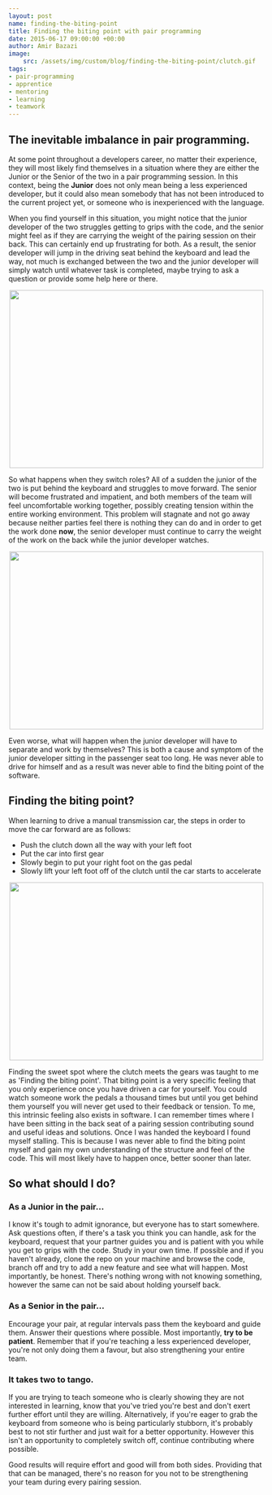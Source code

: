 ```yaml
---
layout: post
name: finding-the-biting-point
title: Finding the biting point with pair programming
date: 2015-06-17 09:00:00 +00:00
author: Amir Bazazi
image:
    src: /assets/img/custom/blog/finding-the-biting-point/clutch.gif
tags:
- pair-programming
- apprentice
- mentoring
- learning
- teamwork
---
```


## The inevitable imbalance in pair programming.

At some point throughout a developers career, no matter their experience, they will most likely find themselves in a situation where they are either the Junior or the Senior of the two in a pair programming session. In this context, being the __Junior__ does not only mean being a less experienced developer, but it could also mean somebody that has not been introduced to the current project yet, or someone who is inexperienced with the language. 

When you find yourself in this situation, you might notice that the junior developer of the two struggles getting to grips with the code, and the senior might feel as if they are carrying the weight of the pairing session on their back. This can certainly end up frustrating for both. As a result, the senior developer will jump in the driving seat behind the keyboard and lead the way, not much is exchanged between the two and the junior developer will simply watch until whatever task is completed, maybe trying to ask a question or provide some help here or there.

<div style="text-align:center">
<img class="img-responsive" height="350px" width="500px" src="/assets/img/custom/blog/finding-the-biting-point/picture1.png">
</div>

So what happens when they switch roles? All of a sudden the junior of the two is put behind the keyboard and struggles to move forward. The senior will become frustrated and impatient, and both members of the team will feel uncomfortable working together, possibly creating tension within the entire working environment. This problem will stagnate and not go away because neither parties feel there is nothing they can do and in order to get the work done __now__, the senior developer must continue to carry the weight of the work on the back while the junior developer watches. 

<div style="text-align:center">
<img class="img-responsive" height="350px" width="500px" src="/assets/img/custom/blog/finding-the-biting-point/picture2.png">
</div>

Even worse, what will happen when the junior developer will have to separate and work by themselves? This is both a cause and symptom of the junior developer sitting in the passenger seat too long. He was never able to drive for himself and as a result was never able to find the biting point of the software. 

## Finding the biting point?

When learning to drive a manual transmission car, the steps in order to move the car forward are as follows:

 * Push the clutch down all the way with your left foot
 * Put the car into first gear
 * Slowly begin to put your right foot on the gas pedal
 * Slowly lift your left foot off of the clutch until the car starts to accelerate

<div style="text-align:center">
<img class="img-responsive" height="350px" width="500px" src="/assets/img/custom/blog/finding-the-biting-point/picture3.png">
</div>

Finding the sweet spot where the clutch meets the gears was taught to me as 'Finding the biting point'. That biting point is a very specific feeling that you only experience once you have driven a car for yourself. You could watch someone work the pedals a thousand times but until you get behind them yourself you will never get used to their feedback or tension. To me, this intrinsic feeling also exists in software. I can remember times where I have been sitting in the back seat of a pairing session contributing sound and useful ideas and solutions. Once I was handed the keyboard I found myself stalling. This is because I was never able to find the biting point myself and gain my own understanding of the structure and feel of the code. This will most likely have to happen once, better sooner than later.

## So what should I do?

### As a Junior in the pair...

I know it's tough to admit ignorance, but everyone has to start somewhere. Ask questions often, if there's a task you think you can handle, ask for the keyboard, request that your partner guides you and is patient with you while you get to grips with the code. Study in your own time. If possible and if you haven't already, clone the repo on your machine and browse the code, branch off and try to add a new feature and see what will happen. Most importantly, be honest. There's nothing wrong with not knowing something, however the same can not be said about holding yourself back.

### As a Senior in the pair...

Encourage your pair, at regular intervals pass them the keyboard and guide them. Answer their questions where possible. Most importantly, __try to be patient__. Remember that if you're teaching a less experienced developer, you're not only doing them a favour, but also strengthening your entire team.

### It takes two to tango.

If you are trying to teach someone who is clearly showing they are not interested in learning, know that you've tried you're best and don't exert further effort until they are willing. Alternatively, if you're eager to grab the keyboard from someone who is being particularly stubborn, it's probably best to not stir further and just wait for a better opportunity. However this isn't an opportunity to completely switch off, continue contributing where possible.

Good results will require effort and good will from both sides. Providing that that can be managed, there's no reason for you not to be strengthening your team during every pairing session.

